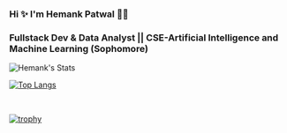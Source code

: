 ### Hi ✨ I'm Hemank Patwal  🤌🏻
<h3>Fullstack Dev & Data Analyst || CSE-Artificial Intelligence and Machine Learning (Sophomore)</h3>





<!-- <ul>
        <li><a href="https://github.com/hemankpatwal/"><strong>Head&Tails Counter</strong></a> </li>
        ‣ A GUI based heads tails counter written in C++ using QT UI/UX Library.
        <li><a href="https://github.com/hemankpatwalGitHub/CurrencyConverter"><strong>CurrencyConverter</strong></a> </li>
        ‣ A currency converting application written in C++ using QT UI/UX library.
    </ul> -->
    
   ![Hemank's Stats](https://github-readme-stats.vercel.app/api?username=hemankpatwal&&theme=chartreuse-dark&show_icons=true)
  <br>
  
  [![Top Langs](https://github-readme-stats.vercel.app/api/top-langs/?username=hemankpatwal&langs_count=8&layout=compact&title_color=0bfc03&icon_color=0bfc03&text_color=e0e0e0&bg_color=000000)](https://github.com/anuraghazra/github-readme-stats)
  
  
  <br>

        
[![trophy](https://github-profile-trophy.vercel.app/?username=hemankpatwal&theme=darkhub&row=1&margin-w=15&margin-h=15)](https://github.com/ryo-ma/github-profile-trophy)
